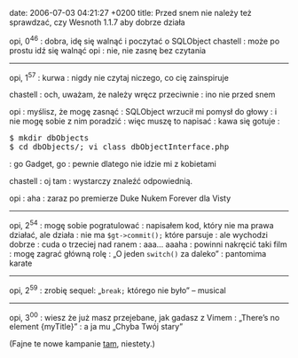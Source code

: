 date: 2006-07-03 04:21:27 +0200
title: Przed snem nie należy też sprawdzać, czy Wesnoth 1.1.7 aby dobrze działa

opi, 0<sup>46</sup>
: dobra, idę się walnąć i poczytać o SQLObject
chastell
: może po prostu idź się walnąć
opi
: nie, nie zasnę bez czytania

---

opi, 1<sup>57</sup>
: kurwa
: nigdy nie czytaj niczego, co cię zainspiruje

chastell
: och, uważam, że należy wręcz przeciwnie
: ino nie przed snem

opi
: myślisz, że mogę zasnąć
: SQLObject wrzucił mi pomysł do głowy
: i nie mogę sobie z nim poradzić
: więc muszę to napisać
: kawa się gotuje
: <pre class='terminal'>$ mkdir dbObjects&#x000A;$ cd dbObjects/; vi class_dbObjectInterface.php</pre>
: go Gadget, go
: pewnie dlatego nie idzie mi z kobietami

chastell
: oj tam
: wystarczy znaleźć odpowiednią.

opi
: aha
: zaraz po premierze Duke Nukem Forever dla Visty

---

opi, 2<sup>54</sup>
: mogę sobie pogratulować
: napisałem kod, który nie ma prawa działać, ale działa
: nie ma `$gt->commit();` które parsuje
: ale wychodzi dobrze
: cuda o trzeciej nad ranem
: aaa… aaaha
: powinni nakręcić taki film
: mogę zagrać główną rolę
: „O jeden `switch()` za daleko”
: pantomima karate

---

opi, 2<sup>59</sup>
: zrobię sequel: „`break;` którego nie było” – musical

---

opi, 3<sup>00</sup>
: wiesz że już masz przejebane, jak gadasz z Vimem
: „There’s no element {myTitle}”
: a ja mu „Chyba Twój stary”

(Fajne te nowe kampanie [tam](http://wesnoth.org/ 'zabierzcie mi Wesnotha'), niestety.)

